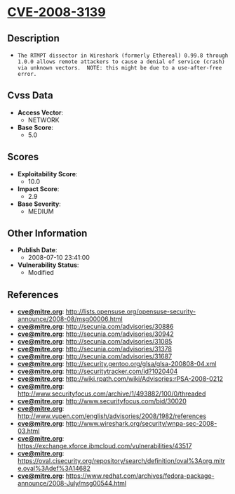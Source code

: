 
# [CVE-2008-3139](http://lists.opensuse.org/opensuse-security-announce/2008-08/msg00006.html)

## Description

- `The RTMPT dissector in Wireshark (formerly Ethereal) 0.99.8 through 1.0.0 allows remote attackers to cause a denial of service (crash) via unknown vectors.  NOTE: this might be due to a use-after-free error.`

## Cvss Data

- **Access Vector**:
  - NETWORK
- **Base Score**:
  - 5.0

## Scores

- **Exploitability Score**:
  - 10.0
- **Impact Score**:
  - 2.9
- **Base Severity**:
  - MEDIUM

## Other Information

- **Publish Date**:
  - 2008-07-10 23:41:00
- **Vulnerability Status**:
  - Modified

## References

- **cve@mitre.org**: http://lists.opensuse.org/opensuse-security-announce/2008-08/msg00006.html
- **cve@mitre.org**: http://secunia.com/advisories/30886
- **cve@mitre.org**: http://secunia.com/advisories/30942
- **cve@mitre.org**: http://secunia.com/advisories/31085
- **cve@mitre.org**: http://secunia.com/advisories/31378
- **cve@mitre.org**: http://secunia.com/advisories/31687
- **cve@mitre.org**: http://security.gentoo.org/glsa/glsa-200808-04.xml
- **cve@mitre.org**: http://securitytracker.com/id?1020404
- **cve@mitre.org**: http://wiki.rpath.com/wiki/Advisories:rPSA-2008-0212
- **cve@mitre.org**: http://www.securityfocus.com/archive/1/493882/100/0/threaded
- **cve@mitre.org**: http://www.securityfocus.com/bid/30020
- **cve@mitre.org**: http://www.vupen.com/english/advisories/2008/1982/references
- **cve@mitre.org**: http://www.wireshark.org/security/wnpa-sec-2008-03.html
- **cve@mitre.org**: https://exchange.xforce.ibmcloud.com/vulnerabilities/43517
- **cve@mitre.org**: https://oval.cisecurity.org/repository/search/definition/oval%3Aorg.mitre.oval%3Adef%3A14682
- **cve@mitre.org**: https://www.redhat.com/archives/fedora-package-announce/2008-July/msg00544.html
